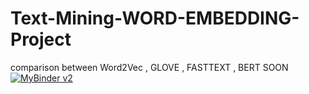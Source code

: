 # Text-Mining-WORD-EMBEDDING-Project
comparison between Word2Vec , GLOVE , FASTTEXT , BERT SOON
[![MyBinder v2](https://mybinder.org/badge_logo.svg)](https://mybinder.org/v2/gh/chokrihamza/Text-Mining-WORD-EMBEDDING-Project.git/master?labpath=project%20word2vec%20word%20embedding%20Hamza%20%26%20Malek.ipynb)

